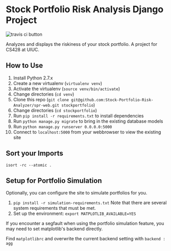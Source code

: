 # Stock Portfolio Risk Analysis Django Project

![travis ci button](https://travis-ci.org/Stock-Portfolio-Risk-Analyzer/spr-web.svg)

Analyzes and displays the riskiness of your stock portfolio. A project for CS428 at UIUC.

## How to Use

1. Install Python 2.7.x
2. Create a new virtualenv (`virtualenv venv`)
3. Activate the virtualenv (`source venv/bin/activate`)
4. Change directories (`cd venv`)
5. Clone this repo (`git clone git@github.com:Stock-Portfolio-Risk-Analyzer/spr-web.git stockportfolio`)
6. Change directories (`cd stockportfolio`)
7. Run `pip install -r requirements.txt` to install dependencies
8. Run `python manage.py migrate` to bring in the existing database models
9. Run `python manage.py runserver 0.0.0.0:5000`
10. Connect to `localhost:5000` from your webbrowser to view the existing site

## Sort your Imports
`isort -rc --atomic .`

## Setup for Portfolio Simulation

Optionally, you can configure the site to simulate portfolios for you.

1. `pip install -r simulation-requirements.txt`
    Note that there are several system requirements that must be met.
2. Set up the environment: `export MATPLOTLIB_AVAILABLE=YES`

If you encounter a segfault when using the portfolio simulation feature, you may need to set matplotlib's backend directly. 

Find `matplotlibrc` and overwrite the current backend setting with `backend : agg`

